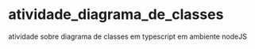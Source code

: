 # atividade_diagrama_de_classes
atividade sobre diagrama de classes em typescript em ambiente nodeJS
